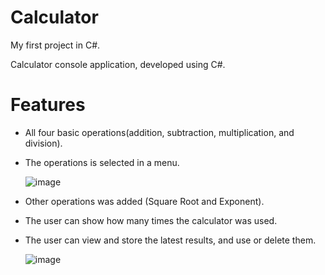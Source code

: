 # Calculator
My first project in C#.

Calculator console application, developed using C#.

# Features
* All four basic operations(addition, subtraction, multiplication, and division).

* The operations is selected in a menu.

  ![image](https://user-images.githubusercontent.com/38431500/206929857-2e89f198-454b-4a54-9aa1-c444061552ff.png)

* Other operations was added (Square Root and Exponent).

* The user can show how many times the calculator was used.

* The user can view and store the latest results, and use or delete them.

  ![image](https://user-images.githubusercontent.com/38431500/206930002-22bc5329-2cec-42be-a91e-6a75c168fa2a.png)
